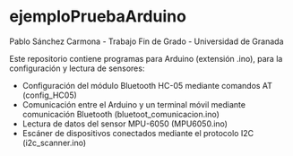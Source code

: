 # ejemploPruebaArduino
Pablo Sánchez Carmona - Trabajo Fin de Grado - Universidad de Granada

Este repositorio contiene programas para Arduino (extensión .ino), para la configuración y lectura de sensores:
  - Configuración del módulo Bluetooth HC-05 mediante comandos AT (config_HC05)
  - Comunicación entre el Arduino y un terminal móvil mediante comunicación Bluetooth (bluetoot_comunicacion.ino)
  - Lectura de datos del sensor MPU-6050 (MPU6050.ino)
  - Escáner de dispositivos conectados mediante el protocolo I2C (i2c_scanner.ino)
